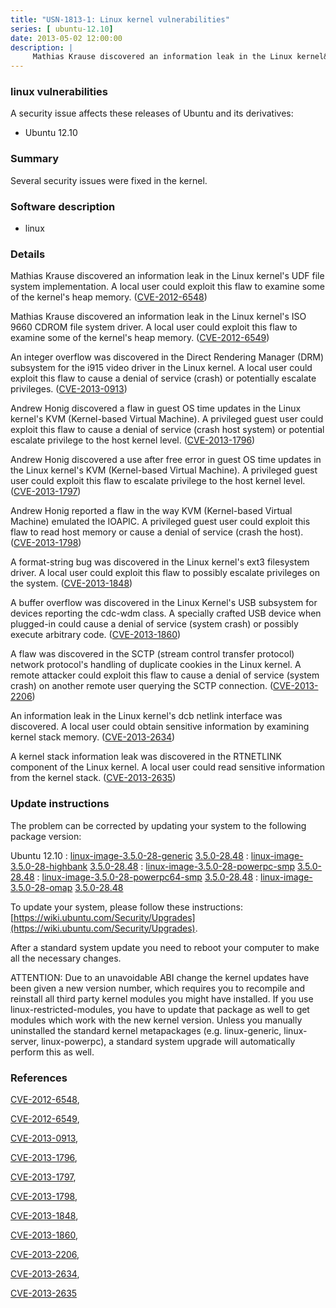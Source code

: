 ```yaml
---
title: "USN-1813-1: Linux kernel vulnerabilities"
series: [ ubuntu-12.10]
date: 2013-05-02 12:00:00
description: |
     Mathias Krause discovered an information leak in the Linux kernel&#39;s UDF file system implementation. A local user could exploit this flaw to examine some of the kernel&#39;s heap memory. ([CVE-2012-6548](http://people.ubuntu.com/~ubuntu-security/cve/CVE-2012-6548))
--- 
```

 
 


### linux vulnerabilities

A security issue affects these releases of Ubuntu and its derivatives:

* Ubuntu 12.10

### Summary

Several security issues were fixed in the kernel. 

### Software description

* linux 

### Details

 Mathias Krause discovered an information leak in the Linux kernel&#39;s UDF file system implementation. A local user could exploit this flaw to examine some of the kernel&#39;s heap memory. ([CVE-2012-6548](http://people.ubuntu.com/~ubuntu-security/cve/CVE-2012-6548))

Mathias Krause discovered an information leak in the Linux kernel&#39;s ISO 9660 CDROM file system driver. A local user could exploit this flaw to examine some of the kernel&#39;s heap memory. ([CVE-2012-6549](http://people.ubuntu.com/~ubuntu-security/cve/CVE-2012-6549))

An integer overflow was discovered in the Direct Rendering Manager (DRM) subsystem for the i915 video driver in the Linux kernel. A local user could exploit this flaw to cause a denial of service (crash) or potentially escalate privileges. ([CVE-2013-0913](http://people.ubuntu.com/~ubuntu-security/cve/CVE-2013-0913))

Andrew Honig discovered a flaw in guest OS time updates in the Linux kernel&#39;s KVM (Kernel-based Virtual Machine). A privileged guest user could exploit this flaw to cause a denial of service (crash host system) or potential escalate privilege to the host kernel level. ([CVE-2013-1796](http://people.ubuntu.com/~ubuntu-security/cve/CVE-2013-1796))

Andrew Honig discovered a use after free error in guest OS time updates in the Linux kernel&#39;s KVM (Kernel-based Virtual Machine). A privileged guest user could exploit this flaw to escalate privilege to the host kernel level. ([CVE-2013-1797](http://people.ubuntu.com/~ubuntu-security/cve/CVE-2013-1797))

Andrew Honig reported a flaw in the way KVM (Kernel-based Virtual Machine) emulated the IOAPIC. A privileged guest user could exploit this flaw to read host memory or cause a denial of service (crash the host). ([CVE-2013-1798](http://people.ubuntu.com/~ubuntu-security/cve/CVE-2013-1798))

A format-string bug was discovered in the Linux kernel&#39;s ext3 filesystem driver. A local user could exploit this flaw to possibly escalate privileges on the system. ([CVE-2013-1848](http://people.ubuntu.com/~ubuntu-security/cve/CVE-2013-1848))

A buffer overflow was discovered in the Linux Kernel&#39;s USB subsystem for devices reporting the cdc-wdm class. A specially crafted USB device when plugged-in could cause a denial of service (system crash) or possibly execute arbitrary code. ([CVE-2013-1860](http://people.ubuntu.com/~ubuntu-security/cve/CVE-2013-1860))

A flaw was discovered in the SCTP (stream control transfer protocol) network protocol&#39;s handling of duplicate cookies in the Linux kernel. A remote attacker could exploit this flaw to cause a denial of service (system crash) on another remote user querying the SCTP connection. ([CVE-2013-2206](http://people.ubuntu.com/~ubuntu-security/cve/CVE-2013-2206))

An information leak in the Linux kernel&#39;s dcb netlink interface was discovered. A local user could obtain sensitive information by examining kernel stack memory. ([CVE-2013-2634](http://people.ubuntu.com/~ubuntu-security/cve/CVE-2013-2634))

A kernel stack information leak was discovered in the RTNETLINK component of the Linux kernel. A local user could read sensitive information from the kernel stack. ([CVE-2013-2635](http://people.ubuntu.com/~ubuntu-security/cve/CVE-2013-2635)) 

### Update instructions

The problem can be corrected by updating your system to the following package version:

Ubuntu 12.10
 : [linux-image-3.5.0-28-generic](https://launchpad.net/ubuntu/+source/linux) <span> [3.5.0-28.48](https://launchpad.net/ubuntu/+source/linux/3.5.0-28.48) </span> 
 : [linux-image-3.5.0-28-highbank](https://launchpad.net/ubuntu/+source/linux) <span> [3.5.0-28.48](https://launchpad.net/ubuntu/+source/linux/3.5.0-28.48) </span> 
 : [linux-image-3.5.0-28-powerpc-smp](https://launchpad.net/ubuntu/+source/linux) <span> [3.5.0-28.48](https://launchpad.net/ubuntu/+source/linux/3.5.0-28.48) </span> 
 : [linux-image-3.5.0-28-powerpc64-smp](https://launchpad.net/ubuntu/+source/linux) <span> [3.5.0-28.48](https://launchpad.net/ubuntu/+source/linux/3.5.0-28.48) </span> 
 : [linux-image-3.5.0-28-omap](https://launchpad.net/ubuntu/+source/linux) <span> [3.5.0-28.48](https://launchpad.net/ubuntu/+source/linux/3.5.0-28.48) </span> 

To update your system, please follow these instructions: [https://wiki.ubuntu.com/Security/Upgrades](https://wiki.ubuntu.com/Security/Upgrades).

After a standard system update you need to reboot your computer to make all the necessary changes.

ATTENTION: Due to an unavoidable ABI change the kernel updates have been given a new version number, which requires you to recompile and reinstall all third party kernel modules you might have installed. If you use linux-restricted-modules, you have to update that package as well to get modules which work with the new kernel version. Unless you manually uninstalled the standard kernel metapackages (e.g. linux-generic, linux-server, linux-powerpc), a standard system upgrade will automatically perform this as well. 

### References

 
 [CVE-2012-6548](http://people.ubuntu.com/~ubuntu-security/cve/CVE-2012-6548), 

 [CVE-2012-6549](http://people.ubuntu.com/~ubuntu-security/cve/CVE-2012-6549), 

 [CVE-2013-0913](http://people.ubuntu.com/~ubuntu-security/cve/CVE-2013-0913), 

 [CVE-2013-1796](http://people.ubuntu.com/~ubuntu-security/cve/CVE-2013-1796), 

 [CVE-2013-1797](http://people.ubuntu.com/~ubuntu-security/cve/CVE-2013-1797), 

 [CVE-2013-1798](http://people.ubuntu.com/~ubuntu-security/cve/CVE-2013-1798), 

 [CVE-2013-1848](http://people.ubuntu.com/~ubuntu-security/cve/CVE-2013-1848), 

 [CVE-2013-1860](http://people.ubuntu.com/~ubuntu-security/cve/CVE-2013-1860), 

 [CVE-2013-2206](http://people.ubuntu.com/~ubuntu-security/cve/CVE-2013-2206), 

 [CVE-2013-2634](http://people.ubuntu.com/~ubuntu-security/cve/CVE-2013-2634), 

 [CVE-2013-2635](http://people.ubuntu.com/~ubuntu-security/cve/CVE-2013-2635)
 

